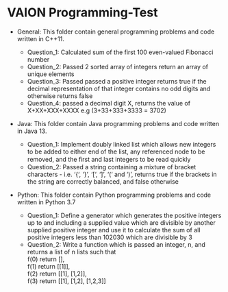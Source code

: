 # VAION Programming-Test

* General: This folder contain general programming problems and code written in C++11.
  * Question_1: Calculated sum of the first 100 even-valued Fibonacci number
  * Question_2: Passed 2 sorted array of integers return an array of unique elements
  * Question_3: Passed passed a positive integer returns true if the decimal representation of that integer contains no odd digits and otherwise 
                returns false
  * Question_4:  passed a decimal digit X, returns the value of X+XX+XXX+XXXX e.g (3+33+333+3333 = 3702)

* Java: This folder contain Java programming problems and code written in Java 13.
  * Question_1: Implement doubly linked list which allows new integers to be added to either end of the list, any referenced node to be removed, 
                and the ﬁrst and last integers to be read quickly
  * Question_2: Passed a string containing a mixture of bracket characters - i.e. ‘{‘, ‘}’, ‘[‘, ‘]’, ‘(‘ and ‘)’, returns true if the brackets 
                in the string are correctly balanced, and false otherwise
 
* Python: This folder contain Python programming problems and code written in Python 3.7
  * Question_1: Define a generator which generates the positive integers up to and including a supplied value which are divisible by another 
                supplied positive integer and use it to calculate the sum of all positive integers less than 102030 which are divisible by 3
  * Question_2: Write a function which is passed an integer, n,  and returns a list of n lists such that <br> 
                f(0) return [], <br>
                f(1) return [[1]], <br>
                f(2) return [[1], [1,2]], <br> 
                f(3) return [[1], [1,2], [1,2,3]]
